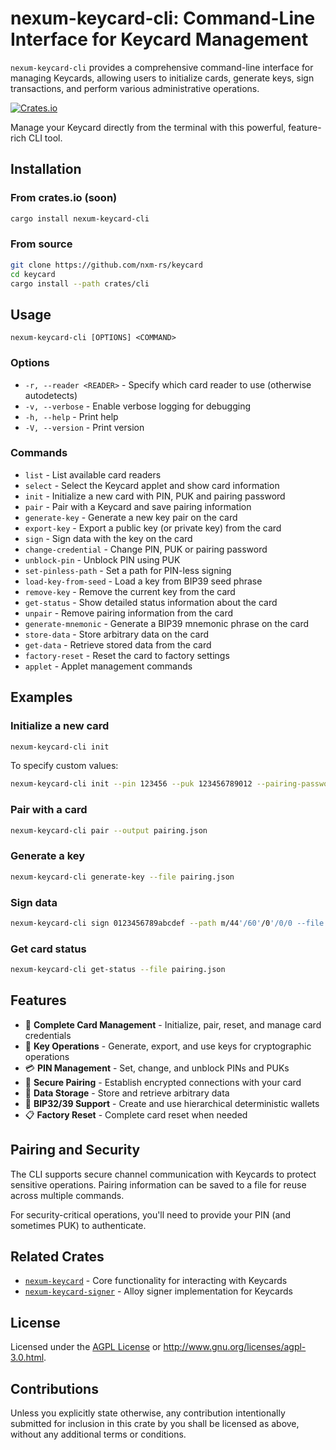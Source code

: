 # nexum-keycard-cli: Command-Line Interface for Keycard Management

`nexum-keycard-cli` provides a comprehensive command-line interface for managing Keycards, allowing users to initialize cards, generate keys, sign transactions, and perform various administrative operations.

[![Crates.io](https://img.shields.io/crates/v/nexum-keycard-cli)](https://crates.io/crates/nexum-keycard-cli)

Manage your Keycard directly from the terminal with this powerful, feature-rich CLI tool.

## Installation

### From crates.io (soon)

```sh
cargo install nexum-keycard-cli
```

### From source

```sh
git clone https://github.com/nxm-rs/keycard
cd keycard
cargo install --path crates/cli
```

## Usage

```
nexum-keycard-cli [OPTIONS] <COMMAND>
```

### Options

- `-r, --reader <READER>` - Specify which card reader to use (otherwise autodetects)
- `-v, --verbose` - Enable verbose logging for debugging
- `-h, --help` - Print help
- `-V, --version` - Print version

### Commands

- `list` - List available card readers
- `select` - Select the Keycard applet and show card information
- `init` - Initialize a new card with PIN, PUK and pairing password
- `pair` - Pair with a Keycard and save pairing information
- `generate-key` - Generate a new key pair on the card
- `export-key` - Export a public key (or private key) from the card
- `sign` - Sign data with the key on the card
- `change-credential` - Change PIN, PUK or pairing password
- `unblock-pin` - Unblock PIN using PUK
- `set-pinless-path` - Set a path for PIN-less signing
- `load-key-from-seed` - Load a key from BIP39 seed phrase
- `remove-key` - Remove the current key from the card
- `get-status` - Show detailed status information about the card
- `unpair` - Remove pairing information from the card
- `generate-mnemonic` - Generate a BIP39 mnemonic phrase on the card
- `store-data` - Store arbitrary data on the card
- `get-data` - Retrieve stored data from the card
- `factory-reset` - Reset the card to factory settings
- `applet` - Applet management commands

## Examples

### Initialize a new card

```sh
nexum-keycard-cli init
```

To specify custom values:

```sh
nexum-keycard-cli init --pin 123456 --puk 123456789012 --pairing-password MyPassword
```

### Pair with a card

```sh
nexum-keycard-cli pair --output pairing.json
```

### Generate a key

```sh
nexum-keycard-cli generate-key --file pairing.json
```

### Sign data

```sh
nexum-keycard-cli sign 0123456789abcdef --path m/44'/60'/0'/0/0 --file pairing.json
```

### Get card status

```sh
nexum-keycard-cli get-status --file pairing.json
```

## Features

- 🔧 **Complete Card Management** - Initialize, pair, reset, and manage card credentials
- 🔐 **Key Operations** - Generate, export, and use keys for cryptographic operations
- 💳 **PIN Management** - Set, change, and unblock PINs and PUKs
- 🔑 **Secure Pairing** - Establish encrypted connections with your card
- 📝 **Data Storage** - Store and retrieve arbitrary data
- 🧩 **BIP32/39 Support** - Create and use hierarchical deterministic wallets
- 📋 **Factory Reset** - Complete card reset when needed

## Pairing and Security

The CLI supports secure channel communication with Keycards to protect sensitive operations. Pairing information can be saved to a file for reuse across multiple commands.

For security-critical operations, you'll need to provide your PIN (and sometimes PUK) to authenticate.

## Related Crates

- [`nexum-keycard`](https://crates.io/crates/nexum-keycard) - Core functionality for interacting with Keycards
- [`nexum-keycard-signer`](https://crates.io/crates/nexum-keycard-signer) - Alloy signer implementation for Keycards

## License

Licensed under the [AGPL License](../../LICENSE) or http://www.gnu.org/licenses/agpl-3.0.html.

## Contributions

Unless you explicitly state otherwise, any contribution intentionally submitted for inclusion in this crate by you shall be licensed as above, without any additional terms or conditions.
